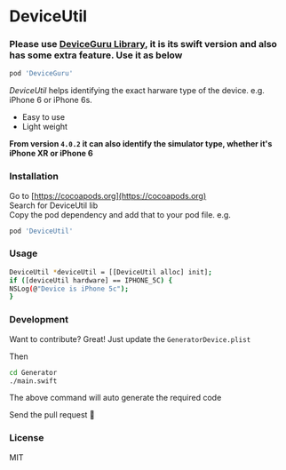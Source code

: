 # DeviceUtil

### Please use [DeviceGuru Library](https://github.com/InderKumarRathore/DeviceGuru), it is its swift version and also has some extra feature. Use it as below
```sh
pod 'DeviceGuru'
```

*DeviceUtil* helps identifying the exact harware type of the device. e.g. iPhone 6 or iPhone 6s.

- Easy to use
- Light weight

**From version `4.0.2` it can also identify the simulator type, whether it's iPhone XR or iPhone 6**


### Installation

Go to [https://cocoapods.org](https://cocoapods.org) <br>
Search for DeviceUtil lib <br>
Copy the pod dependency and add that to your pod file. e.g.

```sh
pod 'DeviceUtil'
```

### Usage
```sh
DeviceUtil *deviceUtil = [[DeviceUtil alloc] init];
if ([deviceUtil hardware] == IPHONE_5C) {
NSLog(@"Device is iPhone 5c");
}
```



### Development

Want to contribute? Great!
Just update the `GeneratorDevice.plist`

Then
```sh
cd Generator
./main.swift
```
The above command will auto generate the required code

Send the pull request 🚀


### License
MIT



